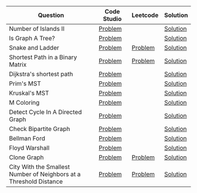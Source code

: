 | Question                                                           | Code Studio                                                                                                                                 | Leetcode                                                                                                             | Solution                                            |
| ------------------------------------------------------------------ | ------------------------------------------------------------------------------------------------------------------------------------------- | -------------------------------------------------------------------------------------------------------------------- | --------------------------------------------------- |
| Number of Islands II                                               | [Problem](https://www.codingninjas.com/studio/problems/largest-island_840701)                                                               |                                                                                                                      | [Solution](NumberOfIslands2.java)                   |
| Is Graph A Tree?                                                   | [Problem](https://www.codingninjas.com/studio/problems/is-graph-tree_11157871)                                                              |                                                                                                                      | [Solution](IsGraphTree.java)                        |
| Snake and Ladder                                                   | [Problem](https://www.codingninjas.com/studio/problems/snake-and-ladder_630458)                                                             | [Problem](https://leetcode.com/problems/snakes-and-ladders)                                                          | [Solution](SnakeAndLadder.java)                     |
| Shortest Path in a Binary Matrix                                   | [Problem](https://www.codingninjas.com/studio/problems/shortest-path-in-a-binary-matrix_699835)                                             | [Problem](https://leetcode.com/problems/shortest-path-in-binary-matrix)                                              | [Solution](ShortestPathBinaryMatrix.java)           |
| Dijkstra's shortest path                                           | [Problem](https://www.codingninjas.com/studio/problems/920469)                                                                              |                                                                                                                      | [Solution](DjikstraShortestPath.java)               |
| Prim's MST                                                         | [Problem](https://www.codingninjas.com/studio/problems/1095633)                                                                             |                                                                                                                      | [Solution](PrimMST.java)                            |
| Kruskal's MST                                                      | [Problem](https://www.codingninjas.com/studio/problems/1082553)                                                                             |                                                                                                                      | [Solution](KruskalMST.java)                         |
| M Coloring                                                         | [Problem](https://www.codingninjas.com/studio/problems/m-coloring-problem_981273)                                                           |                                                                                                                      | [Solution](MColoring.java)                          |
| Detect Cycle In A Directed Graph                                   | [Problem](https://www.codingninjas.com/studio/problems/detect-cycle-in-a-directed-graph_1062626)                                            |                                                                                                                      | [Solution](DetectCycleGraph.java)                   |
| Check Bipartite Graph                                              | [Problem](https://www.codingninjas.com/studio/problems/check-graph-is-bipartite-or-not_920551)                                              |                                                                                                                      | [Solution](BipartiteGraph.java)                     |
| Bellman Ford                                                       | [Problem](https://www.codingninjas.com/studio/problems/bellmon-ford_2041977)                                                                |                                                                                                                      | [Solution](BellmanFord.java)                        |
| Floyd Warshall                                                     | [Problem](https://www.codingninjas.com/studio/problems/2041979)                                                                             |                                                                                                                      | [Solution](FloydWarshall.java)                      |
| Clone Graph                                                        | [Problem](https://www.codingninjas.com/studio/problems/1103394)                                                                             | [Problem](https://leetcode.com/problems/clone-graph)                                                                 | [Solution](CloneGraph.java)                         |
| City With the Smallest Number of Neighbors at a Threshold Distance | [Problem](https://www.codingninjas.com/studio/problems/find-the-city-with-the-smallest-number-of-neighbors-at-a-threshold-distance_1264289) | [Problem](https://leetcode.com/problems/find-the-city-with-the-smallest-number-of-neighbors-at-a-threshold-distance) | [Solution](CityWithSmallestNumberOfNeighbours.java) |
